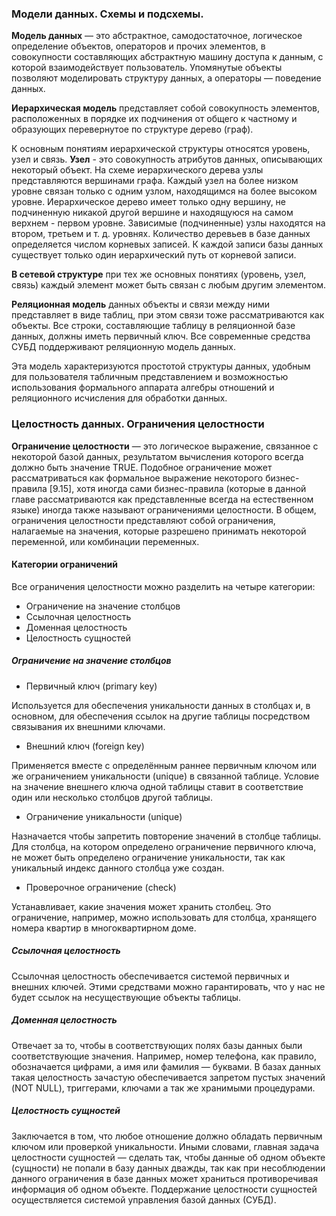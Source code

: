 ### Модели данных. Схемы и подсхемы. 
**Модель данных** — это абстрактное, самодостаточное, логическое определение объектов, операторов и прочих элементов, в совокупности составляющих абстрактную машину доступа к данным, с которой взаимодействует пользователь. Упомянутые объекты позволяют моделировать структуру данных, а операторы — поведение данных.

**Иерархическая модель** представляет собой совокупность элементов, расположенных в порядке их подчинения от общего к частному и образующих перевернутое по структуре дерево (граф).

К основным понятиям иерархической структуры относятся уровень, узел и связь. **Узел** - это совокупность атрибутов данных, описывающих некоторый объект. На схеме иерархического дерева узлы представляются вершинами графа. Каждый узел на более низком уровне связан только с одним узлом, находящимся на более высоком уровне. Иерархическое дерево имеет только одну вершину, не подчиненную никакой другой вершине и находящуюся на самом верхнем - первом уровне. Зависимые (подчиненные) узлы находятся на втором, третьем и т. д. уровнях. Количество деревьев в базе данных определяется числом корневых записей. К каждой записи базы данных существует только один иерархический путь от корневой записи.

**В сетевой структуре** при тех же основных понятиях (уровень, узел, связь) каждый элемент может быть связан с любым другим элементом.

**Реляционная модель** данных объекты и связи между ними представляет в виде таблиц, при этом связи тоже рассматриваются как объекты. Все строки, составляющие таблицу в реляционной базе данных, должны иметь первичный ключ. Все современные средства СУБД поддерживают реляционную модель данных.

Эта модель характеризуются простотой структуры данных, удобным для пользователя табличным представлением и возможностью использования формального аппарата алгебры отношений и реляционного исчисления для обработки данных.

### Целостность данных. Ограничения целостности
**Ограничение целостности** — это логическое выражение, связанное с некоторой базой данных, результатом вычисления которого всегда должно быть значение TRUE. Подобное ограничение может рассматриваться как формальное выражение некоторого бизнес-правила [9.15], хотя иногда сами бизнес-правила (которые в данной главе рассматриваются как представленные всегда на естественном языке) иногда также называют ограничениями целостности.
В общем, ограничения целостности представляют собой ограничения, налагаемые на значения, которые разрешено принимать некоторой переменной, или комбинации переменных.

#### Категории ограничений

Все ограничения целостности можно разделить на четыре категории:

- Ограничение на значение столбцов
- Ссылочная целостность
- Доменная целостность
- Целостность сущностей

##### Ограничение на значение столбцов

- Первичный ключ (primary key)

Используется для обеспечения уникальности данных в столбцах и, в основном, для обеспечения ссылок на другие таблицы посредством связывания их внешними ключами.

- Внешний ключ (foreign key)

Применяется вместе с определённым раннее первичным ключом или же ограничением уникальности (unique) в связанной таблице. Условие на значение внешнего ключа одной таблицы ставит в соответствие один или несколько столбцов другой таблицы.

- Ограничение уникальности (unique)

Назначается чтобы запретить повторение значений в столбце таблицы. Для столбца, на котором определено ограничение первичного ключа, не может быть определено ограничение уникальности, так как уникальный индекс данного столбца уже создан.

- Проверочное ограничение (check)

Устанавливает, какие значения может хранить столбец. Это ограничение, например, можно использовать для столбца, хранящего номера квартир в многоквартирном доме.

##### Ссылочная целостность

Ссылочная целостность обеспечивается системой первичных и внешних ключей. Этими средствами можно гарантировать, что у нас не будет ссылок на несуществующие объекты таблицы.

##### Доменная целостность

Отвечает за то, чтобы в соответствующих полях базы данных были соответствующие значения. Например, номер телефона, как правило, обозначается цифрами, а имя или фамилия — буквами. В базах данных такая целостность зачастую обеспечивается запретом пустых значений (NOT NULL), триггерами, ключами а так же хранимыми процедурами.

##### Целостность сущностей

Заключается в том, что любое отношение должно обладать первичным ключом или проверкой уникальности. Иными словами, главная задача целостности сущностей — сделать так, чтобы данные об одном объекте (сущности) не попали в базу данных дважды, так как при несоблюдении данного ограничения в базе данных может храниться противоречивая информация об одном объекте. Поддержание целостности сущностей осуществляется системой управления базой данных (СУБД).